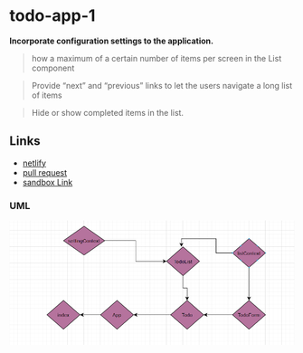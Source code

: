 # todo-app-1

**Incorporate configuration settings to the application.**


> how a maximum of a certain number of items per screen in the List component

> Provide “next” and “previous” links to let the users navigate a long list of items

> Hide or show completed items in the list.


## Links 

- [netlify](https://amazing-poitras-ad216f.netlify.app/)
- [pull request](https://github.com/amroalbarham/todo-app-1/pull/5)
- [sandbox Link](https://codesandbox.io/s/exciting-sky-7jt02)

### UML

![UML](./lab31.png)
